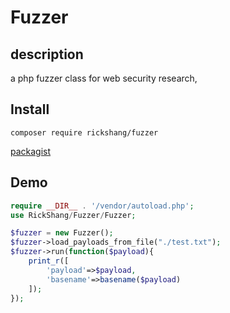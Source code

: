 # Fuzzer
## description
a php fuzzer class for web security research,
## Install
```
composer require rickshang/fuzzer
```
[packagist](https://packagist.org/packages/rickshang/fuzzer)
## Demo 

```php
require __DIR__ . '/vendor/autoload.php';
use RickShang/Fuzzer/Fuzzer;

$fuzzer = new Fuzzer();
$fuzzer->load_payloads_from_file("./test.txt");
$fuzzer->run(function($payload){
    print_r([
        'payload'=>$payload,
        'basename'=>basename($payload)
    ]);
});
```